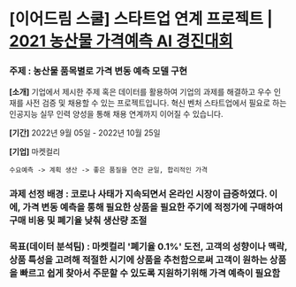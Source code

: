 # [이어드림 스쿨] 스타트업 연계 프로젝트 | [2021 농산물 가격예측 AI 경진대회](https://dacon.io/competitions/official/235801/overview/description)
### 주제 : 농산물 품목별로 가격 변동 예측 모델 구현

**[소개]**
기업에서 제시한 주제 혹은 데이터를 활용하여 기업의 과제를 해결하고 우수 인재를 사전 검증 및 채용할 수 있는 프로젝트입니다. 혁신 벤처 스타트업에서 필요로 하는 인공지능 실무 인력 양성을 통해 채용 연계까지 이어질 수 있습니다. 

**[기간]**
2022년 9월 05일 - 2022년 10월 25일

**[기업]**
마켓컬리

```
수요예측 -> 계획 생산 -> 좋은 품질을 연간 균일, 합리적인 가격
```

### 과제 선정 배경 : 코로나 사태가 지속되면서 온라인 시장이 급증하였다. 이에, 가격 변동 예측을 통해 필요한 상품을 필요한 주기에 적정가에 구매하여 구매 비용 및 폐기율 낮춰 생산량 조절

### 목표(데이터 분석팀) : 마켓컬리 '폐기율 0.1%' 도전, 고객의 성향이나 맥락, 상품 특성을 고려해 적절한 시기에 상품을 추천함으로써 고객이 원하는 상품을 빠르고 쉽게 찾아서 주문할 수 있도록 지원하기위해 가격 예측이 필요함
